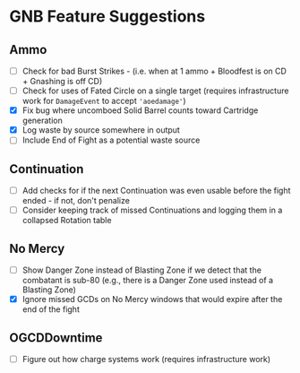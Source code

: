 # GNB Feature Suggestions

## Ammo
- [ ] Check for bad Burst Strikes - (i.e. when at 1 ammo + Bloodfest is on CD + Gnashing is off CD)
- [ ] Check for uses of Fated Circle on a single target (requires infrastructure work for `DamageEvent` to accept `'aoedamage'`)
- [X] Fix bug where uncomboed Solid Barrel counts toward Cartridge generation
- [X] Log waste by source somewhere in output
- [ ] Include End of Fight as a potential waste source

## Continuation
- [ ] Add checks for if the next Continuation was even usable before the fight ended - if not, don't penalize
- [ ] Consider keeping track of missed Continuations and logging them in a collapsed Rotation table

## No Mercy
- [ ] Show Danger Zone instead of Blasting Zone if we detect that the combatant is sub-80 (e.g., there is a Danger Zone used instead of a Blasting Zone)
- [X] Ignore missed GCDs on No Mercy windows that would expire after the end of the fight

## OGCDDowntime
- [ ] Figure out how charge systems work (requires infrastructure work)
